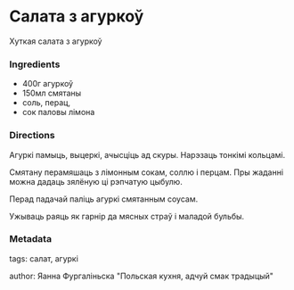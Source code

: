 # Салата з агуркоў

Хуткая салата з агуркоў

### Ingredients

 * 400г агуркоў
 * 150мл смятаны
 * соль, перац,
 * сок паловы лімона

### Directions

Агуркі памыць, выцеркі, ачысціць ад скуры. Нарэзаць тонкімі кольцамі.

Смятану перамяшаць з лімонным сокам, соллю і перцам. Пры жаданні можна дадаць зялёную ці рэпчатую цыбулю. 

Перад падачай паліць агуркі смятанным соусам.

Ужываць раяць як гарнір да мясных страў і маладой бульбы.

### Metadata

tags: салат, агуркі

author: Яанна Фургаліньска "Польская кухня, адчуй смак традыцый"
